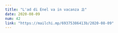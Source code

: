 ```yaml
---
title: "L'ad di Enel va in vacanza ⛱"
date: 2020-08-09
num: 42
link: "https://mailchi.mp/69375386413b/2020-08-09"
---
```


